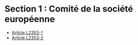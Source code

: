 # Section 1 : Comité de la société européenne

* [Article L2353-1](./LEGIARTI000006902241.md)
* [Article L2353-2](./LEGIARTI000006902242.md)
